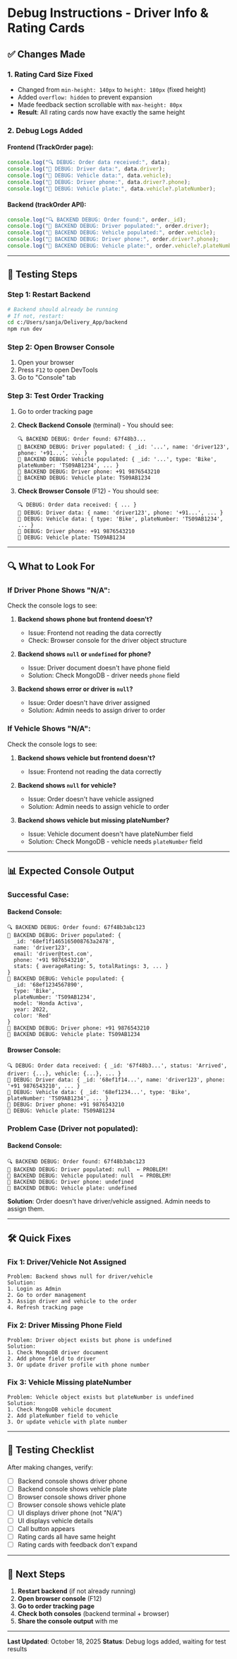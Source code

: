 # Debug Instructions - Driver Info & Rating Cards

## ✅ Changes Made

### 1. **Rating Card Size Fixed**
- Changed from `min-height: 140px` to `height: 180px` (fixed height)
- Added `overflow: hidden` to prevent expansion
- Made feedback section scrollable with `max-height: 80px`
- **Result**: All rating cards now have exactly the same height

### 2. **Debug Logs Added**

#### **Frontend (TrackOrder page)**:
```javascript
console.log("🔍 DEBUG: Order data received:", data);
console.log("👤 DEBUG: Driver data:", data.driver);
console.log("🚗 DEBUG: Vehicle data:", data.vehicle);
console.log("📱 DEBUG: Driver phone:", data.driver?.phone);
console.log("🔢 DEBUG: Vehicle plate:", data.vehicle?.plateNumber);
```

#### **Backend (trackOrder API)**:
```javascript
console.log("🔍 BACKEND DEBUG: Order found:", order._id);
console.log("👤 BACKEND DEBUG: Driver populated:", order.driver);
console.log("🚗 BACKEND DEBUG: Vehicle populated:", order.vehicle);
console.log("📱 BACKEND DEBUG: Driver phone:", order.driver?.phone);
console.log("🔢 BACKEND DEBUG: Vehicle plate:", order.vehicle?.plateNumber);
```

---

## 🧪 Testing Steps

### **Step 1: Restart Backend**
```bash
# Backend should already be running
# If not, restart:
cd c:/Users/sanja/Delivery_App/backend
npm run dev
```

### **Step 2: Open Browser Console**
1. Open your browser
2. Press `F12` to open DevTools
3. Go to "Console" tab

### **Step 3: Test Order Tracking**
1. Go to order tracking page
2. **Check Backend Console** (terminal) - You should see:
   ```
   🔍 BACKEND DEBUG: Order found: 67f48b3...
   👤 BACKEND DEBUG: Driver populated: { _id: '...', name: 'driver123', phone: '+91...', ... }
   🚗 BACKEND DEBUG: Vehicle populated: { _id: '...', type: 'Bike', plateNumber: 'TS09AB1234', ... }
   📱 BACKEND DEBUG: Driver phone: +91 9876543210
   🔢 BACKEND DEBUG: Vehicle plate: TS09AB1234
   ```

3. **Check Browser Console** (F12) - You should see:
   ```
   🔍 DEBUG: Order data received: { ... }
   👤 DEBUG: Driver data: { name: 'driver123', phone: '+91...', ... }
   🚗 DEBUG: Vehicle data: { type: 'Bike', plateNumber: 'TS09AB1234', ... }
   📱 DEBUG: Driver phone: +91 9876543210
   🔢 DEBUG: Vehicle plate: TS09AB1234
   ```

---

## 🔍 What to Look For

### **If Driver Phone Shows "N/A":**

Check the console logs to see:

1. **Backend shows phone but frontend doesn't?**
   - Issue: Frontend not reading the data correctly
   - Check: Browser console for the driver object structure

2. **Backend shows `null` or `undefined` for phone?**
   - Issue: Driver document doesn't have phone field
   - Solution: Check MongoDB - driver needs `phone` field

3. **Backend shows error or driver is `null`?**
   - Issue: Order doesn't have driver assigned
   - Solution: Admin needs to assign driver to order

### **If Vehicle Shows "N/A":**

Check the console logs to see:

1. **Backend shows vehicle but frontend doesn't?**
   - Issue: Frontend not reading the data correctly

2. **Backend shows `null` for vehicle?**
   - Issue: Order doesn't have vehicle assigned
   - Solution: Admin needs to assign vehicle to order

3. **Backend shows vehicle but missing plateNumber?**
   - Issue: Vehicle document doesn't have plateNumber field
   - Solution: Check MongoDB - vehicle needs `plateNumber` field

---

## 📊 Expected Console Output

### **Successful Case:**

#### Backend Console:
```
🔍 BACKEND DEBUG: Order found: 67f48b3abc123
👤 BACKEND DEBUG: Driver populated: {
  _id: '68ef1f1465165008763a2478',
  name: 'driver123',
  email: 'driver@test.com',
  phone: '+91 9876543210',
  stats: { averageRating: 5, totalRatings: 3, ... }
}
🚗 BACKEND DEBUG: Vehicle populated: {
  _id: '68ef1234567890',
  type: 'Bike',
  plateNumber: 'TS09AB1234',
  model: 'Honda Activa',
  year: 2022,
  color: 'Red'
}
📱 BACKEND DEBUG: Driver phone: +91 9876543210
🔢 BACKEND DEBUG: Vehicle plate: TS09AB1234
```

#### Browser Console:
```
🔍 DEBUG: Order data received: { _id: '67f48b3...', status: 'Arrived', driver: {...}, vehicle: {...}, ... }
👤 DEBUG: Driver data: { _id: '68ef1f14...', name: 'driver123', phone: '+91 9876543210', ... }
🚗 DEBUG: Vehicle data: { _id: '68ef1234...', type: 'Bike', plateNumber: 'TS09AB1234', ... }
📱 DEBUG: Driver phone: +91 9876543210
🔢 DEBUG: Vehicle plate: TS09AB1234
```

### **Problem Case (Driver not populated):**

#### Backend Console:
```
🔍 BACKEND DEBUG: Order found: 67f48b3abc123
👤 BACKEND DEBUG: Driver populated: null  ← PROBLEM!
🚗 BACKEND DEBUG: Vehicle populated: null  ← PROBLEM!
📱 BACKEND DEBUG: Driver phone: undefined
🔢 BACKEND DEBUG: Vehicle plate: undefined
```

**Solution**: Order doesn't have driver/vehicle assigned. Admin needs to assign them.

---

## 🛠️ Quick Fixes

### **Fix 1: Driver/Vehicle Not Assigned**
```
Problem: Backend shows null for driver/vehicle
Solution: 
1. Login as Admin
2. Go to order management
3. Assign driver and vehicle to the order
4. Refresh tracking page
```

### **Fix 2: Driver Missing Phone Field**
```
Problem: Driver object exists but phone is undefined
Solution: 
1. Check MongoDB driver document
2. Add phone field to driver
3. Or update driver profile with phone number
```

### **Fix 3: Vehicle Missing plateNumber**
```
Problem: Vehicle object exists but plateNumber is undefined
Solution: 
1. Check MongoDB vehicle document
2. Add plateNumber field to vehicle
3. Or update vehicle with plate number
```

---

## 📱 Testing Checklist

After making changes, verify:

- [ ] Backend console shows driver phone
- [ ] Backend console shows vehicle plate
- [ ] Browser console shows driver phone
- [ ] Browser console shows vehicle plate
- [ ] UI displays driver phone (not "N/A")
- [ ] UI displays vehicle details
- [ ] Call button appears
- [ ] Rating cards all have same height
- [ ] Rating cards with feedback don't expand

---

## 🎯 Next Steps

1. **Restart backend** (if not already running)
2. **Open browser console** (F12)
3. **Go to order tracking page**
4. **Check both consoles** (backend terminal + browser)
5. **Share the console output** with me

---

**Last Updated**: October 18, 2025
**Status**: Debug logs added, waiting for test results
